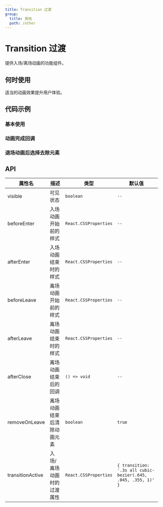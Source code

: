 ```yaml
---
title: Transition 过渡
group:
  title: 其他
  path: /other
---
```


# Transition 过渡

提供入场/离场动画的功能组件。

## 何时使用

适当的动画效果提升用户体验。

## 代码示例

### 基本使用

<code src="./demo/base"></code>

### 动画完成回调

<code src="./demo/afterClose"></code>

### 退场动画后选择去除元素

<code src="./demo/removeOnLeave"></code>

## API

| 属性名           | 描述                       | 类型                  | 默认值                                                        |
| ---------------- | -------------------------- | --------------------- | ------------------------------------------------------------- |
| visible          | 可见状态                   | `boolean`             | `--`                                                          |
| beforeEnter      | 入场动画开始前的样式       | `React.CSSProperties` | `--`                                                          |
| afterEnter       | 入场动画结束时的样式       | `React.CSSProperties` | `--`                                                          |
| beforeLeave      | 离场动画开始前的样式       | `React.CSSProperties` | `--`                                                          |
| afterLeave       | 离场动画结束时的样式       | `React.CSSProperties` | `--`                                                          |
| afterClose       | 离场动画结束后的回调       | `() => void`          | `--`                                                          |
| removeOnLeave    | 离场动画结束后清除动画元素 | `boolean`             | `true`                                                        |
| transitionActive | 入场/离场动画时的过渡属性  | `React.CSSProperties` | `{ transition: '.3s all cubic-bezier(.645, .045, .355, 1)' }` |
